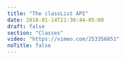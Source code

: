 ```yaml
---
title: "The classList API"
date: 2018-01-14T21:38:44-05:00
draft: false
section: "Classes"
video: "https://vimeo.com/253356851"
noTitle: false
---
```


